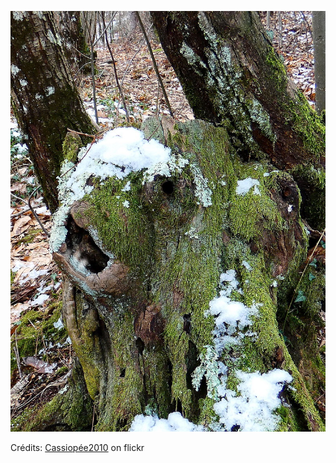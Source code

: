 ![Eve](/images/2022-07-07.jpg)

Crédits: [Cassiopée2010](https://www.flickr.com/people/cmoi30/) on flickr